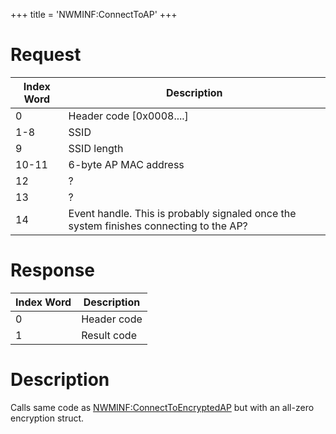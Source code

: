 +++
title = 'NWMINF:ConnectToAP'
+++

# Request

| Index Word | Description |
|----|----|
| 0 | Header code \[0x0008....\] |
| 1-8 | SSID |
| 9 | SSID length |
| 10-11 | 6-byte AP MAC address |
| 12 | ? |
| 13 | ? |
| 14 | Event handle. This is probably signaled once the system finishes connecting to the AP? |

# Response

| Index Word | Description |
|------------|-------------|
| 0          | Header code |
| 1          | Result code |

# Description

Calls same code as [NWMINF:ConnectToEncryptedAP](NWMINF:ConnectToEncryptedAP "wikilink") but with an all-zero encryption struct.
